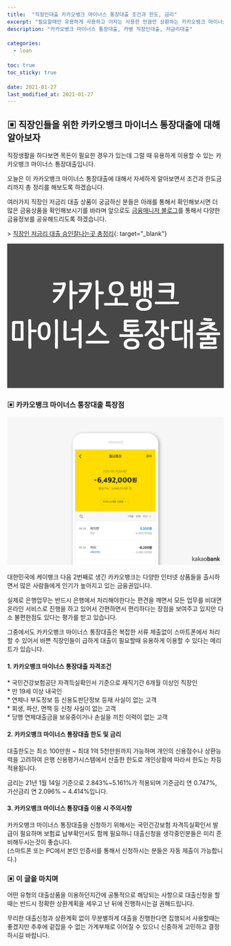```yaml
---
title:  "직장인대출 카카오뱅크 마이너스 통장대출 조건과 한도, 금리"
excerpt: "필요할때만 유용하게 사용하고 이자는 사용한 만큼만 상환하는 카카오뱅크 마이너스 통장대출"
description: "카카오뱅크 마이너스 통장대출, 카뱅 직장인대출, 저금리대출"

categories:
  - loan

toc: true
toc_sticky: true
 
date: 2021-01-27
last_modified_at: 2021-01-27
---
```

## ▣ 직장인들을 위한 카카오뱅크 마이너스 통장대출에 대해 알아보자
직장생활을 하다보면 목돈이 필요한 경우가 있는데 그럴 때 유용하게 이용할 수 있는 카카오뱅크 마이너스 통장대출입니다.

오늘은 이 카카오뱅크 마이너스 통장대출에 대해서 자세하게 알아보면서 조건과 한도금리까지 총 정리를 해보도록 하겠습니다.

여러가지 직장인 저금리 대출 상품이 궁금하신 분들은 아래를 통해서 확인해보시면 더 많은 금융상품을 확인해보시기를 바라며 앞으로도 [금융매니저 블로그](https://loan-information.github.io)를 통해서 다양한 금융정보를 공유해드리도록 하겠습니다.

\> [직장인 저금리 대출 승인잘나는곳 총정리](https://loanscombine.com/직장인-저금리-대출-승인잘나는곳-조건과-한도금리){: target="_blank"}

<p style="text-align: center;"><img src="/assets/images/posting_img/21-01-27/카카오뱅크 마이너스 통장대출.png" title="카카오뱅크 직장인대출" alt="마이너스 통장대출"></p>
  
### ▣ 카카오뱅크 마이너스 통장대출 특장점  

<p style="text-align: center;"><img src="/assets/images/posting_img/21-01-27/카뱅 마이너스 통장대출.png" title="카뱅 직장인대출" alt="직장인 마이너스 통장대출"></p>

대한민국에 케이뱅크 다음 2번째로 생긴 카카오뱅크는 다양한 인터넷 상품들을 출시하면서 많은 사람들에게 인기가 높아지고 있는 금융권입니다.

실제로 은행업무는 반드시 은행에서 처리해야한다는 편견을 깨면서 모든 업무를 비대면 온라인 서비스로 진행을 하고 있어서 간편하면서 편리하다는 장점을 보여주고 있지만 다소 불편한점도 있다는 평가를 받고 있습니다.

그중에서도 카카오뱅크 마이너스 통장대출은 복잡한 서류 제출없이 스마트폰에서 처리할 수 있어서 바쁜 직장인들이 급하게 대출이 필요할때 유용하게 이용할 수 있다는 메리트가 있습니다.

#### 1\. 카카오뱅크 마이너스 통장대출 자격조건  
\* 국민건강보험공단 자격득실확인서 기준으로 재직기간 6개월 이상인 직장인  
\* 만 19세 이상 내국인  
\* 연체나 부도정보 등 신용도판단정보 등재 사실이 없는 고객  
\* 회생, 파산, 면책 등 신청 사실이 없는 고객  
\* 당행 연체대출금을 보유중이거나 손실을 끼친 이력이 없는 고객  

#### 2\. 카카오뱅크 마이너스 통장대출 한도 및 금리  
대출한도는 최소 100만원 ~ 최대 1억 5천만원까지 가능하며 개인의 신용점수나 상환능력을 고려하여 은행 신용평가시스템에서 산출한 한도로 개인상황에 따라서 한도는 차등적용됩니다.

금리는 21년 1월 14일 기준으로 2.843%~5.161%가 적용되며 기준금리 연 0.747%, 가산금리 연 2.096% ~ 4.414%입니다.

#### 3\. 카카오뱅크 마이너스 통장대출 이용 시 주의사항  
카카오뱅크 마이너스 통장대출을 신청하기 위해서는 국민건강보험 자격득실확인서 발급이 필요하며 보험료 납부확인서도 함께 필요하니 대출신청을 생각중인분들은 미리 준비해두시는것이 좋습니다.  
(스마트폰 또는 PC에서 본인 인증서를 통해서 신청하시는 분들은 자동 제출이 가능합니다.)

### ▣ 이 글을 마치며  
어떤 유형의 대출상품을 이용하던지간에 공통적으로 해당되는 사항으로 대출신청을 할때는 반드시 정확한 상환계획을 세우고 난 뒤에 진행하시는걸 권해드립니다.

무리한 대출신청과 상환계획 없이 무분별하게 대출을 진행한다면 집행되서 사용할때는 좋겠지만 추후에 겉잡을 수 없는 가계부채로 이어질 수 있으니 신중하게 고민하고 결정하시길 바랍니다. 